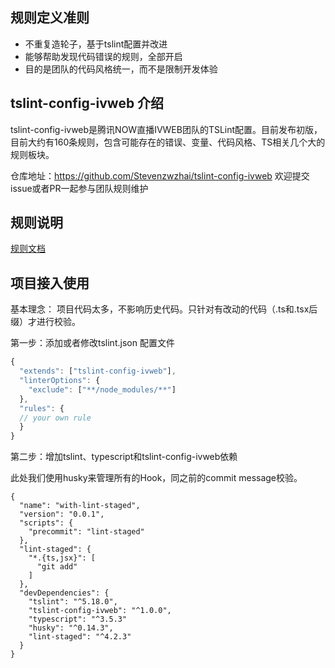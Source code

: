 ## 规则定义准则
* 不重复造轮子，基于tslint配置并改进
* 能够帮助发现代码错误的规则，全部开启
* 目的是团队的代码风格统一，而不是限制开发体验

## tslint-config-ivweb 介绍
 tslint-config-ivweb是腾讯NOW直播IVWEB团队的TSLint配置。目前发布初版，目前大约有160条规则，包含可能存在的错误、变量、代码风格、TS相关几个大的规则板块。

仓库地址：https://github.com/Stevenzwzhai/tslint-config-ivweb
欢迎提交issue或者PR一起参与团队规则维护

## 规则说明

 [规则文档](https://github.com/Stevenzwzhai/tslint-config-ivweb/blob/master/docs/rule.md)

## 项目接入使用

基本理念： 项目代码太多，不影响历史代码。只针对有改动的代码（.ts和.tsx后缀）才进行校验。

第一步：添加或者修改tslint.json 配置文件

``` javascript
{
  "extends": ["tslint-config-ivweb"],
  "linterOptions": {
    "exclude": ["**/node_modules/**"]
  },
  "rules": {
  // your own rule
  }
}
```

第二步：增加tslint、typescript和tslint-config-ivweb依赖

此处我们使用husky来管理所有的Hook，同之前的commit message校验。

```
{
  "name": "with-lint-staged",
  "version": "0.0.1",
  "scripts": {
    "precommit": "lint-staged"
  },
  "lint-staged": {
    "*.{ts,jsx}": [
      "git add"
    ]
  },
  "devDependencies": {
    "tslint": "^5.18.0",
    "tslint-config-ivweb": "^1.0.0",
    "typescript": "^3.5.3"
    "husky": "^0.14.3",
    "lint-staged": "^4.2.3"
  }
}
```
